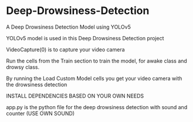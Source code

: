 # Deep-Drowsiness-Detection

A Deep Drowsiness Detection Model using YOLOv5

YOLOv5 model is used in this Deep Drowsiness Detection project

VideoCapture(0) is to capture your video camera

Run the cells from the Train section to train the model, for awake class and drowsy class.

By running the Load Custom Model cells you get your video camera with the drowsiness detection

INSTALL DEPENDENCIES BASED ON YOUR OWN NEEDS

app.py is the python file for the deep drowsiness detection with sound and counter (USE OWN SOUND)
